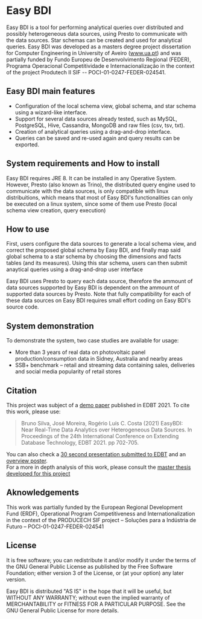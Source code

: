 # Easy BDI
Easy BDI is a tool for performing analytical queries over distributed and possibly heterogeneous data sources, using Presto to communicate with the data sources. Star schemas can be created and used for analytical queries.
Easy BDI was developed as a masters degree project dissertation for Computer Engineering in University of Aveiro (www.ua.pt) and was partially funded by Fundo Europeu de Desenvolvimento Regional (FEDER), Programa Operacional Competitividade e Internacionalização in the context of the project Produtech II SIF -- POCI-01-0247-FEDER-024541.



## Easy BDI main features
- Configuration of the local schema view, global schema, and star schema using a wizard-like interface.
- Support for several data sources already tested, such as MySQL, PostgreSQL, Hive, Cassandra, MongoDB and raw files (csv, tsv, txt).
- Creation of analytical queries using a drag-and-drop interface.
- Queries can be saved and re-used again and query results can be exported.

## System requirements and How to install
Easy BDI requires JRE 8. It can be installed in any Operative System. However, Presto (also known as Trino), the distributed query engine used to communicate with the data sources, is only compatible with linux distribuitions, which means that most of Easy BDI's functionalities can only be executed on a linux system, since some of them use Presto (local schema view creation, query execution)

## How to use

First, users configure the data sources to generate a local schema view, and correct the proposed global schema by Easy BDI, and finally map said global schema to a star schema by choosing the dimensions and facts tables (and its measures). Using this star schema, users can then submit anaytical queries using a drag-and-drop user interface

Easy BDI uses Presto to query each data source, therefore the ammount of data sources supported by Easy BDI is dependent on the ammount of supported data sources by Presto. Note that fully compatibility for each of these data sources on Easy BDI requires small effort coding on Easy BDI's source code.


## System demonstration

To demonstrate the system, two case studies are available for usage:
- More than 3 years of real data on photovoltaic panel production/consumption data in Sidney, Australia and nearby areas
- SSB+ benchmark – retail and streaming data containing sales, deliveries and social media popularity of retail stores

## Citation
This project was subject of a [demo paper](https://edbt2021proceedings.github.io/docs/p190.pdf) published in EDBT 2021. To cite this work, please use:
>Bruno Silva, José Moreira, Rogério Luís C. Costa (2021) EasyBDI: Near Real-Time Data Analytics over Heterogeneous Data Sources. In Proceedings of the 24th International Conference on Extending Database Technology, EDBT 2021. pp 702-705.

You can also check a [30 second presentation submitted to EDBT](https://www.youtube.com/watch?v=_RVXNxPU1dw) and an [overview poster](https://edbt2021proceedings.github.io/ads/a190.png).  
For a more in depth analysis of this work, please consult the [master thesis developed for this project](https://ria.ua.pt/handle/10773/31215)


## Aknowledgements
This work was partially funded by the European Regional Development Fund (ERDF), Operational Program Competitiveness and Internationalization in the context of the PRODUCECH SIF project – Soluções para a Indústria de Futuro – POCI-01-0247-FEDER-024541

## License

It is free software; you can redistribute it and/or modify
it under the terms of the GNU General Public License as published by
the Free Software Foundation; either version 3 of the License, or
(at your option) any later version.

Easy BDI is distributed "AS IS" in the hope that it will be useful,
but WITHOUT ANY WARRANTY; without even the implied warranty of
MERCHANTABILITY or FITNESS FOR A PARTICULAR PURPOSE.  See the
GNU General Public License for more details.
